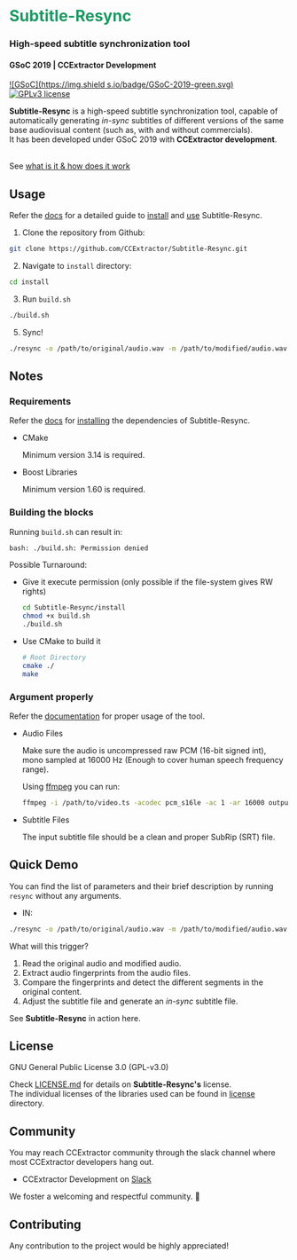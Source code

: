 <!-- PROJECT LOGO -->

<br />
<p>
  <h1 style="color:#1C9963;">Subtitle-Resync</h1>
  <h3>High-speed subtitle synchronization tool</h3>
  <h4>GSoC 2019 | CCExtractor Development</h4>
</p>

[![GSoC](https://img.shield
s.io/badge/GSoC-2019-green.svg)](https://summerofcode.withgoogle.com/projects/#5538361094176768)
[![GPLv3 license](https://img.shields.io/badge/License-GPLv3-blue.svg)](http://perso.crans.org/besson/LICENSE.html)

**Subtitle-Resync** is a high-speed subtitle synchronization tool, capable
of automatically generating *in-sync* subtitles of different versions of
the same base audiovisual content (such as, with and without commercials). 
<br />
It has been developed under GSoC 2019 with **CCExtractor development**.

<br /> See [what is it & how does it work](https://sypai.github.io/Subtitle-Resync/)
 
## Usage

Refer the [docs](https://github.com/CCExtractor/Subtitle-Resync/tree/master/docs/)
for a detailed guide to [install](https://github.com/CCExtractor/Subtitle-Resync/tree/master/docs/compiling.adoc) 
and [use](https://github.com/CCExtractor/Subtitle-Resync/tree/master/docs/usage.adoc) Subtitle-Resync.

1. Clone the repository from Github:

```bash
git clone https://github.com/CCExtractor/Subtitle-Resync.git
```

2. Navigate to `install` directory:

```bash
cd install
```

3. Run `build.sh`

```bash
./build.sh
```

5. Sync!

```bash
./resync -o /path/to/original/audio.wav -m /path/to/modified/audio.wav -s /path/to/original/subtitle.srt
```

## Notes

### Requirements
Refer the [docs](https://github.com/CCExtractor/Subtitle-Resync/tree/master/docs/)
for [installing](https://github.com/CCExtractor/Subtitle-Resync/tree/master/docs/installing_dependencies.adoc)
the dependencies of Subtitle-Resync.

* CMake 
    
    Minimum version 3.14 is required.
    
* Boost Libraries
    
    Minimum version 1.60 is required.

### Building the blocks
 Running `build.sh` can result in:

```bash
bash: ./build.sh: Permission denied
```

Possible Turnaround:
* Give it execute permission (only possible if the file-system gives RW rights)

    ```bash
    cd Subtitle-Resync/install
    chmod +x build.sh
    ./build.sh
    ```

* Use CMake to build it

    ```bash
    # Root Directory
    cmake ./
    make
    ```

### Argument properly

Refer the
[documentation](https://github.com/CCExtractor/Subtitle-Resync/tree/master/docs/)
for proper usage of the tool.

* Audio Files

    Make sure the audio is uncompressed raw PCM (16-bit signed int), mono sampled at 16000 Hz (Enough to cover human speech frequency range).

    Using [ffmpeg](https://ffmpeg.org/documentation.html) you can run:

    ```bash
    ffmpeg -i /path/to/video.ts -acodec pcm_s16le -ac 1 -ar 16000 output/path/name.wav 
    ```

* Subtitle Files

    The input subtitle file should be a clean and proper SubRip (SRT) file.

## Quick Demo

You can find the list of parameters and their brief description by running `resync` without any arguments.

* IN:
```bash
./resync -o /path/to/original/audio.wav -m /path/to/modified/audio.wav -s /path/to/original/subtitle.srt
```

What will this trigger?

1. Read the original audio and modified audio.
2. Extract audio fingerprints from the audio files.
3. Compare the fingerprints and detect the different segments in the original content. 
4. Adjust the subtitle file and generate an *in-sync* subtitle file.

See **Subtitle-Resync** in action here.


## License
GNU General Public License 3.0 (GPL-v3.0)

Check [LICENSE.md](https://github.com/CCExtractor/Subtitle-Resync/blob/master/LICENSE.md) for details on
**Subtitle-Resync's** license.
<br />
The individual licenses of the libraries used can be found in [license]()
directory.

## Community
You may reach CCExtractor community through the slack channel
where most CCExtractor developers hang out.

* CCExtractor Development on [Slack](https://ccextractor.org/public:general:support?)

We foster a welcoming and respectful community. &#128080;

## Contributing 
Any contribution to the project would be highly appreciated! 